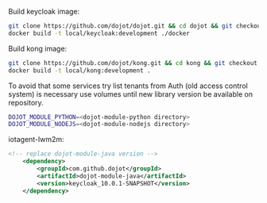 Build keycloak image:

```bash
git clone https://github.com/dojot/dojot.git && cd dojot && git checkout feature-keycloak-10.0.1
docker build -t local/keycloak:development ./docker
```

Build kong image:

```bash
git clone https://github.com/dojot/kong.git && cd kong && git checkout keycloak_10.0.1
docker build -t local/kong:development .
```

To avoid that some services try list tenants from Auth (old access control system) is necessary use volumes until new library version be available on repository.

```bash
DOJOT_MODULE_PYTHON=<dojot-module-python directory>
DOJOT_MODULE_NODEJS=<dojot-module-nodejs directory>
```

iotagent-lwm2m:

```xml
<!-- replace dojot-module-java version -->
    <dependency>
        <groupId>com.github.dojot</groupId>
        <artifactId>dojot-module-java</artifactId>
        <version>keycloak_10.0.1-SNAPSHOT</version>
    </dependency>
```
